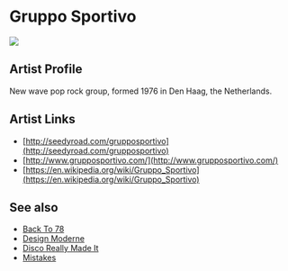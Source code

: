 # Gruppo Sportivo

![](../../asssets/artists/Gruppo_Sportivo.png)

## Artist Profile

New wave pop rock group, formed 1976 in Den Haag, the Netherlands.

## Artist Links

- [http://seedyroad.com/grupposportivo](http://seedyroad.com/grupposportivo)
- [http://www.grupposportivo.com/](http://www.grupposportivo.com/)
- [https://en.wikipedia.org/wiki/Gruppo_Sportivo](https://en.wikipedia.org/wiki/Gruppo_Sportivo)


## See also

- [Back To 78](Gruppo_Sportivo-Back_To_78.md)
- [Design Moderne](Gruppo_Sportivo-Design_Moderne.md)
- [Disco Really Made It](Gruppo_Sportivo-Disco_Really_Made_It.md)
- [Mistakes](Gruppo_Sportivo-Mistakes.md)
